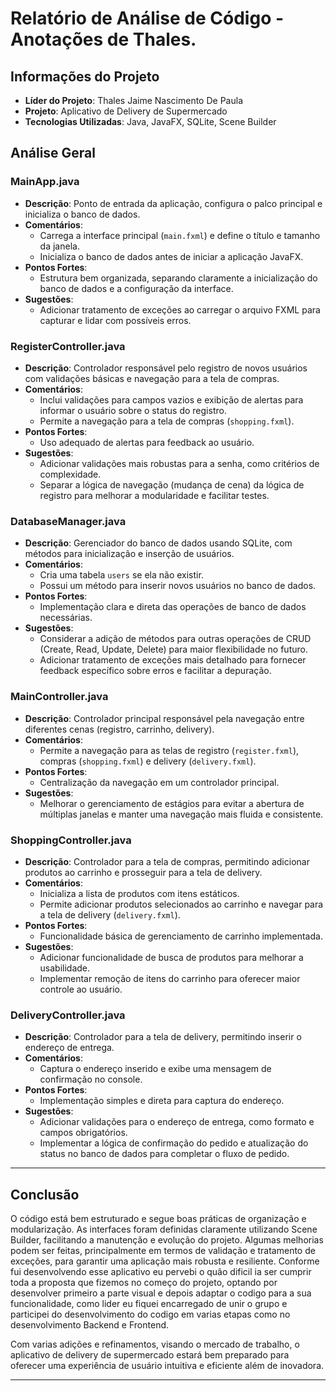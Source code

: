 # Relatório de Análise de Código - Anotações de Thales.

## Informações do Projeto
- **Líder do Projeto**: Thales Jaime Nascimento De Paula
- **Projeto**: Aplicativo de Delivery de Supermercado
- **Tecnologias Utilizadas**: Java, JavaFX, SQLite, Scene Builder

## Análise Geral

### MainApp.java
- **Descrição**: Ponto de entrada da aplicação, configura o palco principal e inicializa o banco de dados.
- **Comentários**:
  - Carrega a interface principal (`main.fxml`) e define o título e tamanho da janela.
  - Inicializa o banco de dados antes de iniciar a aplicação JavaFX.
- **Pontos Fortes**:
  - Estrutura bem organizada, separando claramente a inicialização do banco de dados e a configuração da interface.
- **Sugestões**:
  - Adicionar tratamento de exceções ao carregar o arquivo FXML para capturar e lidar com possíveis erros.

### RegisterController.java
- **Descrição**: Controlador responsável pelo registro de novos usuários com validações básicas e navegação para a tela de compras.
- **Comentários**:
  - Inclui validações para campos vazios e exibição de alertas para informar o usuário sobre o status do registro.
  - Permite a navegação para a tela de compras (`shopping.fxml`).
- **Pontos Fortes**:
  - Uso adequado de alertas para feedback ao usuário.
- **Sugestões**:
  - Adicionar validações mais robustas para a senha, como critérios de complexidade.
  - Separar a lógica de navegação (mudança de cena) da lógica de registro para melhorar a modularidade e facilitar testes.

### DatabaseManager.java
- **Descrição**: Gerenciador do banco de dados usando SQLite, com métodos para inicialização e inserção de usuários.
- **Comentários**:
  - Cria uma tabela `users` se ela não existir.
  - Possui um método para inserir novos usuários no banco de dados.
- **Pontos Fortes**:
  - Implementação clara e direta das operações de banco de dados necessárias.
- **Sugestões**:
  - Considerar a adição de métodos para outras operações de CRUD (Create, Read, Update, Delete) para maior flexibilidade no futuro.
  - Adicionar tratamento de exceções mais detalhado para fornecer feedback específico sobre erros e facilitar a depuração.

### MainController.java
- **Descrição**: Controlador principal responsável pela navegação entre diferentes cenas (registro, carrinho, delivery).
- **Comentários**:
  - Permite a navegação para as telas de registro (`register.fxml`), compras (`shopping.fxml`) e delivery (`delivery.fxml`).
- **Pontos Fortes**:
  - Centralização da navegação em um controlador principal.
- **Sugestões**:
  - Melhorar o gerenciamento de estágios para evitar a abertura de múltiplas janelas e manter uma navegação mais fluida e consistente.

### ShoppingController.java
- **Descrição**: Controlador para a tela de compras, permitindo adicionar produtos ao carrinho e prosseguir para a tela de delivery.
- **Comentários**:
  - Inicializa a lista de produtos com itens estáticos.
  - Permite adicionar produtos selecionados ao carrinho e navegar para a tela de delivery (`delivery.fxml`).
- **Pontos Fortes**:
  - Funcionalidade básica de gerenciamento de carrinho implementada.
- **Sugestões**:
  - Adicionar funcionalidade de busca de produtos para melhorar a usabilidade.
  - Implementar remoção de itens do carrinho para oferecer maior controle ao usuário.

### DeliveryController.java
- **Descrição**: Controlador para a tela de delivery, permitindo inserir o endereço de entrega.
- **Comentários**:
  - Captura o endereço inserido e exibe uma mensagem de confirmação no console.
- **Pontos Fortes**:
  - Implementação simples e direta para captura do endereço.
- **Sugestões**:
  - Adicionar validações para o endereço de entrega, como formato e campos obrigatórios.
  - Implementar a lógica de confirmação do pedido e atualização do status no banco de dados para completar o fluxo de pedido.

---

## Conclusão
O código está bem estruturado e segue boas práticas de organização e modularização. As interfaces foram definidas claramente utilizando Scene Builder, facilitando a manutenção e evolução do projeto. Algumas melhorias podem ser feitas, principalmente em termos de validação e tratamento de exceções, para garantir uma aplicação mais robusta e resiliente. Conforme fui desenvolvendo esse aplicativo eu pervebi o quão dificil ia ser cumprir toda a proposta que fizemos no começo do projeto, optando por desenvolver primeiro a parte visual e depois adaptar o codigo para a sua funcionalidade, como lider eu fiquei encarregado de unir o grupo e participei do desenvolvimento do codigo em varias etapas como no desenvolvimento Backend e Frontend.

Com varias adições e refinamentos, visando o mercado de trabalho, o aplicativo de delivery de supermercado estará bem preparado para oferecer uma experiência de usuário intuitiva e eficiente além de inovadora.

---
